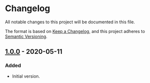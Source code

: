 # Changelog

All notable changes to this project will be documented in this file.

The format is based on [Keep a Changelog](https://keepachangelog.com/en/1.0.0/),
and this project adheres to [Semantic Versioning](https://semver.org/spec/v2.0.0.html).

## [1.0.0] - 2020-05-11

### Added

- Initial version.

[1.0.0]: https://github.com/DanielGiljam/eslint-config-danielgiljam/releases/tag/v1.0.0
